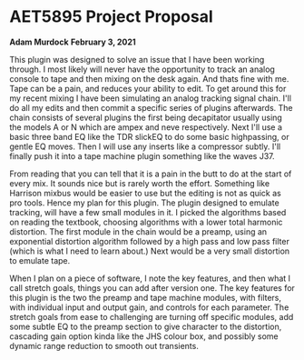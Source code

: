 # AET5895 Project Proposal
**Adam Murdock**
**February 3, 2021**

This plugin was designed to solve an issue that I have been working through. I most likely will never have the opportunity to track an analog console to tape and then mixing on the desk again. And thats fine with me. Tape can be a pain, and reduces your ability to edit. To get around this for my recent mixing I have been simulating an analog tracking signal chain. I'll do all my edits and then commit a specific series of plugins afterwards. The chain consists of several plugins the first being decapitator usually using the models A or N which are ampex and neve respectively. Next I'll use a basic three band EQ like the TDR slickEQ to do some basic highpassing, or gentle EQ moves. Then I will use any inserts like a compressor subtly. I'll finally push it into a tape machine plugin something like the waves J37. 

From reading that you can tell that it is a pain in the butt to do at the start of every mix. It sounds nice but is rarely worth the effort. Something like Harrison mixbus would be easier to use but the editing is not as quick as pro tools. Hence my plan for this plugin. The plugin designed to emulate tracking, will have a few small modules in it. I picked the algorithms based on reading the textbook, choosing algorithms with a lower total harmonic distortion. The first module in the chain would be a preamp, using an exponential distortion algorithm followed by a high pass and low pass filter (which is what I need to learn about.) Next would be a very small distortion to emulate tape.

When I plan on a piece of software, I note the key features, and then what I call stretch goals, things you can add after version one. The key features for this plugin is the two the preamp and tape machine modules, with filters, with individual input and output gain, and controls for each parameter. The stretch goals from ease to challenging are turning off specific modules, add some subtle EQ to the preamp section to give character to the distortion, cascading gain option kinda like the JHS colour box, and possibly some dynamic range reduction to smooth out transients.